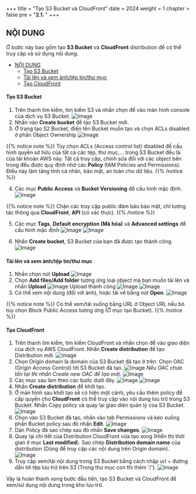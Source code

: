 +++
title = "Tạo S3 Bucket và CloudFront"
date = 2024
weight = 1
chapter = false
pre = "<b>2.1. </b>"
+++

## NỘI DUNG
Ở bước này bao gồm tạo **S3 Bucket** và **CloudFront** distribution để có thể truy cập và sử dụng nội dung.
- [NỘI DUNG](#nội-dung)
    - [Tạo S3 Bucket](#tạo-s3-bucket)
    - [Tải lên và xem ảnh/tệp tin/thư mục](#tải-lên-và-xem-ảnhtệp-tinthư-mục)
    - [Tạo CloudFront](#tạo-cloudfront)


#### Tạo S3 Bucket

1. Trên thanh tìm kiếm, tìm kiếm S3 và nhấn chọn để vào màn hình console của dịch vụ S3 Bucket.
![Image](../../images/S3_Related/Console_1.jpg)
2. Nhấn vào **Create bucket** để tạo S3 Bucket mới.
3. Ở trang tạo S2 Bucket, điền tên Bucket muốn tạo và chọn ACLs disabled ở phần Object Ownership
![Image](../../images/S3_Related/Name_ownership.jpg)

{{% notice note %}}
Tùy chọn ACLs (Access control list) disabled để cấu hình quyền sở hữu của tất cả các tệp, thư mục,... trong S3 Bucket đều là của tài khoản AWS này. Tất cả truy cập, chỉnh sửa đối với các object bên trong đều được quy định nhờ các **Policy** (IAM Policies and Permissions). Điều này làm tăng tính cá nhân, bảo mật, an toàn cho dữ liệu.
{{% /notice %}}

4. Các mục **Public Access** và **Bucket Versioning** để cấu hình mặc định.
![Image](../../images/S3_Related/Access_version.jpg)

{{% notice note %}}
Chặn các truy cập public đảm bảo bảo mật, chỉ tương tác thông qua **CloudFront**, **API** (có xác thực).
{{% /notice %}}

5. Các mục **Tags**, **Default encryption (Mã hóa)** và **Advanced settings** để cấu hình mặc định
![Image](../../images/S3_Related/Encrytion_setting.jpg)
![Image](../../images/S3_Related/Advanced_setting.jpg)

6. Nhấn **Create bucket**, S3 Bucket của bạn đã được tạo thành công.
![Image](../../images/S3_Related/Console_2.jpg)

#### Tải lên và xem ảnh/tệp tin/thư mục
1. Nhấn chọn nút **Upload**
![Image](../../images/S3_Related/Upload_console_1.jpg)
2. Chọn **Add files/Add folder** tương ứng loại object mà bạn muốn tải lên và nhấn **Upload**
![Image](../../images/S3_Related/Upload_console_2.jpg)
Upload thành công
![Image](../../images/S3_Related/Upload_console_3.jpg)
![Image](../../images/S3_Related/Upload_console_4.jpg)
3. Có thể xem nội dung (đối với ảnh), hoặc tải về bằng nút **Open**.
![Image](../../images/S3_Related/Upload_console_5.jpg)

{{% notice note %}}
Có thể xem/tải xuống bằng URL ở Object URL nếu bỏ tùy chọn Block Public Access tương ứng (Ở mục tạo Bucket).
{{% /notice %}}

#### Tạo CloudFront
1. Trên thanh tìm kiếm, tìm kiếm CloudFront và nhấn chọn để vào giao diện của dịch vụ AWS CloudFront. Nhấn **Create distribution** để tạo Distribution mới.
![Image](../../images/CloudFront_Related/Console_1.jpg)
2. Chọn Origin domain là domain của S3 Bucket đã tạo ở trên. Chọn OAC (Origin Access Control) tới S3 Bucket đã tạo.
![Image](../../images/CloudFront_Related/Console_2.jpg)
*Nếu OAC chưa tồn tại thì nhấn Create new OAC để tạo mới.*
![Image](../../images/CloudFront_Related/OAC_Create.jpg)
4. Các mục sau làm theo các bước dưới đây.
![Image](../../images/CloudFront_Related/Console_3.jpg)
![Image](../../images/CloudFront_Related/Console_4.jpg)
5. Nhấn **Create distribution** để khởi tạo.
6. Ở màn hình sau khởi tạo sẽ có hiện một cảnh, yêu cầu thêm policy để cấp quyền cho **CloudFront** có thể truy cập vào nội dung lưu trữ trong S3 Bucket. Nhấn Copy policy và quay lại giao diện quản lý của S3 Bucket.
![Image](../../images/CloudFront_Related/Console_5.jpg)
7. Chọn vào S3 Bucket đã tạo, nhấn vào tab Permissions và kéo xuống phần Bucket policy sau đó nhấn **Edit**.
![Image](../../images/CloudFront_Related/S3_Policy.jpg)
8. Dán Policy đã sao chép sau đó nhấn **Save changes**.
![Image](../../images/CloudFront_Related/S3_Policy_2.jpg)
7. Quay lại chi tiết của Distribution CloudFront vừa tạo xong (Hiển thị thời gian ở mục **Last modified**). Sao chép **Distribution domain name** của distribution (Dùng để truy cập các nội dung trên Origin domain).
![Image](../../images/CloudFront_Related/Console_6.jpg)
8. Truy cập xem/tải nội dung trong S3 Bucket bằng cách nhập url + đường dẫn tới tệp lưu trữ trên S3 (Trong thư mục con thì thêm '/').
![Image](../../images/CloudFront_Related/Image_Show.jpg)

Vậy là hoàn thành xong bước đầu tiên, tạo S3 Bucket và CloudFront để xem/sử dụng nội dung trong kho lưu trữ.

